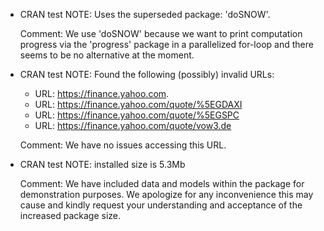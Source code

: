 * CRAN test NOTE: Uses the superseded package: 'doSNOW'. 

  Comment: We use 'doSNOW' because we want to print computation progress via the 'progress' package in a parallelized for-loop and there seems to be no alternative at the moment.

* CRAN test NOTE: Found the following (possibly) invalid URLs: 

  - URL: https://finance.yahoo.com. 
  - URL: https://finance.yahoo.com/quote/%5EGDAXI
  - URL: https://finance.yahoo.com/quote/%5EGSPC
  - URL: https://finance.yahoo.com/quote/vow3.de
  
  Comment: We have no issues accessing this URL.
  
* CRAN test NOTE: installed size is 5.3Mb

  Comment: We have included data and models within the package for demonstration purposes. We apologize for any inconvenience this may cause and kindly request your understanding and acceptance of the increased package size.